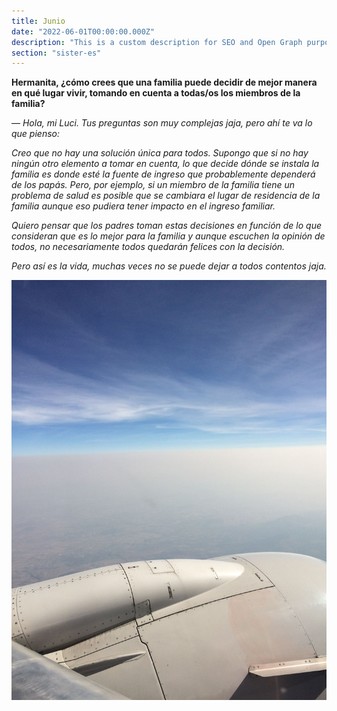 ```yaml
---
title: Junio
date: "2022-06-01T00:00:00.000Z"
description: "This is a custom description for SEO and Open Graph purposes, rather than the default generated excerpt. Simply add a description field to the frontmatter."
section: "sister-es"
---
```


**Hermanita, ¿cómo crees que una familia puede decidir de mejor manera en qué lugar vivir, tomando en cuenta a todas/os los miembros de la familia?**

— *Hola, mi Luci. Tus preguntas son muy complejas jaja, pero ahí te va lo que pienso:*

*Creo que no hay una solución única para todos. Supongo que si no hay ningún otro elemento a tomar en cuenta, lo que decide dónde se instala la familia es donde esté la fuente de ingreso que probablemente dependerá de los papás. Pero, por ejemplo, si un miembro de la familia tiene un problema de salud es posible que se cambiara el lugar de residencia de la familia aunque eso pudiera tener impacto en el ingreso familiar.*

*Quiero pensar que los padres toman estas decisiones en función de lo que consideran que es lo mejor para la familia y aunque escuchen la opinión de todos, no necesariamente todos quedarán felices con la decisión.*

*Pero así es la vida, muchas veces no se puede dejar a todos contentos jaja.*

![PostImg](../images/jun22.jpg)
